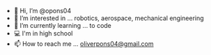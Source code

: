 - 👋 Hi, I’m @opons04
- 👀 I’m interested in ... robotics, aerospace, mechanical engineering
- 🌱 I’m currently learning ... to code
- 💻 I'm in high school
- 📫 How to reach me ... oliverpons04@gmail.com

<!---
opons04/opons04 is a ✨ special ✨ repository because its `README.md` (this file) appears on your GitHub profile.
You can click the Preview link to take a look at your changes.
--->
